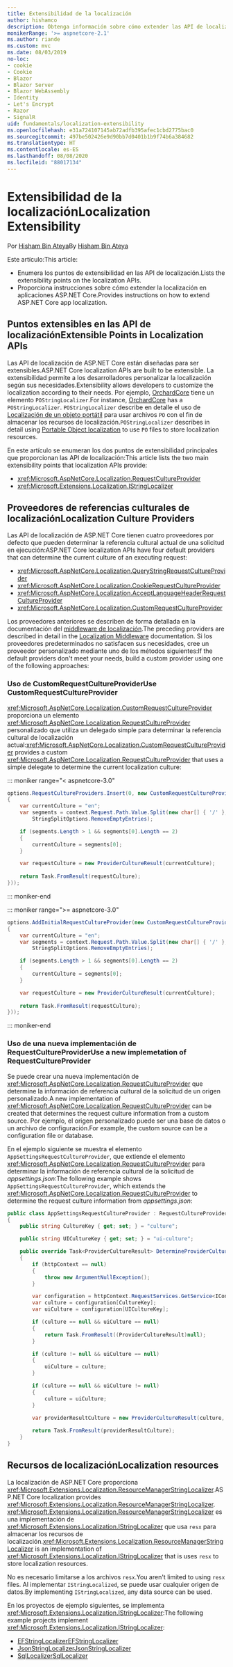 ```yaml
---
title: Extensibilidad de la localización
author: hishamco
description: Obtenga información sobre cómo extender las API de localización en aplicaciones ASP.NET Core.
monikerRange: '>= aspnetcore-2.1'
ms.author: riande
ms.custom: mvc
ms.date: 08/03/2019
no-loc:
- cookie
- Cookie
- Blazor
- Blazor Server
- Blazor WebAssembly
- Identity
- Let's Encrypt
- Razor
- SignalR
uid: fundamentals/localization-extensibility
ms.openlocfilehash: e31a724107145ab72adfb395afec1cbd2775bac0
ms.sourcegitcommit: 497be502426e9d90bb7d0401b1b9f74b6a384682
ms.translationtype: HT
ms.contentlocale: es-ES
ms.lasthandoff: 08/08/2020
ms.locfileid: "88017134"
---
```

# <a name="localization-extensibility"></a><span data-ttu-id="70260-103">Extensibilidad de la localización</span><span class="sxs-lookup"><span data-stu-id="70260-103">Localization Extensibility</span></span>

<span data-ttu-id="70260-104">Por [Hisham Bin Ateya](https://github.com/hishamco)</span><span class="sxs-lookup"><span data-stu-id="70260-104">By [Hisham Bin Ateya](https://github.com/hishamco)</span></span>

<span data-ttu-id="70260-105">Este artículo:</span><span class="sxs-lookup"><span data-stu-id="70260-105">This article:</span></span>

* <span data-ttu-id="70260-106">Enumera los puntos de extensibilidad en las API de localización.</span><span class="sxs-lookup"><span data-stu-id="70260-106">Lists the extensibility points on the localization APIs.</span></span>
* <span data-ttu-id="70260-107">Proporciona instrucciones sobre cómo extender la localización en aplicaciones ASP.NET Core.</span><span class="sxs-lookup"><span data-stu-id="70260-107">Provides instructions on how to extend ASP.NET Core app localization.</span></span>

## <a name="extensible-points-in-localization-apis"></a><span data-ttu-id="70260-108">Puntos extensibles en las API de localización</span><span class="sxs-lookup"><span data-stu-id="70260-108">Extensible Points in Localization APIs</span></span>

<span data-ttu-id="70260-109">Las API de localización de ASP.NET Core están diseñadas para ser extensibles.</span><span class="sxs-lookup"><span data-stu-id="70260-109">ASP.NET Core localization APIs are built to be extensible.</span></span> <span data-ttu-id="70260-110">La extensibilidad permite a los desarrolladores personalizar la localización según sus necesidades.</span><span class="sxs-lookup"><span data-stu-id="70260-110">Extensibility allows developers to customize the localization according to their needs.</span></span> <span data-ttu-id="70260-111">Por ejemplo, [OrchardCore](https://github.com/orchardCMS/OrchardCore/) tiene un elemento `POStringLocalizer`.</span><span class="sxs-lookup"><span data-stu-id="70260-111">For instance, [OrchardCore](https://github.com/orchardCMS/OrchardCore/) has a `POStringLocalizer`.</span></span> <span data-ttu-id="70260-112">`POStringLocalizer` describe en detalle el uso de [Localización de un objeto portátil](xref:fundamentals/portable-object-localization) para usar archivos `PO` con el fin de almacenar los recursos de localización.</span><span class="sxs-lookup"><span data-stu-id="70260-112">`POStringLocalizer` describes in detail using [Portable Object localization](xref:fundamentals/portable-object-localization) to use `PO` files to store localization resources.</span></span>

<span data-ttu-id="70260-113">En este artículo se enumeran los dos puntos de extensibilidad principales que proporcionan las API de localización:</span><span class="sxs-lookup"><span data-stu-id="70260-113">This article lists the two main extensibility points that localization APIs provide:</span></span> 

* <xref:Microsoft.AspNetCore.Localization.RequestCultureProvider>
* <xref:Microsoft.Extensions.Localization.IStringLocalizer>

## <a name="localization-culture-providers"></a><span data-ttu-id="70260-114">Proveedores de referencias culturales de localización</span><span class="sxs-lookup"><span data-stu-id="70260-114">Localization Culture Providers</span></span>

<span data-ttu-id="70260-115">Las API de localización de ASP.NET Core tienen cuatro proveedores por defecto que pueden determinar la referencia cultural actual de una solicitud en ejecución:</span><span class="sxs-lookup"><span data-stu-id="70260-115">ASP.NET Core localization APIs have four default providers that can determine the current culture of an executing request:</span></span>

* <xref:Microsoft.AspNetCore.Localization.QueryStringRequestCultureProvider>
* <xref:Microsoft.AspNetCore.Localization.CookieRequestCultureProvider>
* <xref:Microsoft.AspNetCore.Localization.AcceptLanguageHeaderRequestCultureProvider>
* <xref:Microsoft.AspNetCore.Localization.CustomRequestCultureProvider>

<span data-ttu-id="70260-116">Los proveedores anteriores se describen de forma detallada en la documentación del [middleware de localización](xref:fundamentals/localization).</span><span class="sxs-lookup"><span data-stu-id="70260-116">The preceding providers are described in detail in the [Localization Middleware](xref:fundamentals/localization) documentation.</span></span> <span data-ttu-id="70260-117">Si los proveedores predeterminados no satisfacen sus necesidades, cree un proveedor personalizado mediante uno de los métodos siguientes:</span><span class="sxs-lookup"><span data-stu-id="70260-117">If the default providers don't meet your needs, build a custom provider using one of the following approaches:</span></span>

### <a name="use-customrequestcultureprovider"></a><span data-ttu-id="70260-118">Uso de CustomRequestCultureProvider</span><span class="sxs-lookup"><span data-stu-id="70260-118">Use CustomRequestCultureProvider</span></span>

<span data-ttu-id="70260-119"><xref:Microsoft.AspNetCore.Localization.CustomRequestCultureProvider> proporciona un elemento <xref:Microsoft.AspNetCore.Localization.RequestCultureProvider> personalizado que utiliza un delegado simple para determinar la referencia cultural de localización actual:</span><span class="sxs-lookup"><span data-stu-id="70260-119"><xref:Microsoft.AspNetCore.Localization.CustomRequestCultureProvider> provides a custom <xref:Microsoft.AspNetCore.Localization.RequestCultureProvider> that uses a simple delegate to determine the current localization culture:</span></span>

::: moniker range="< aspnetcore-3.0"
```csharp
options.RequestCultureProviders.Insert(0, new CustomRequestCultureProvider(async context =>
{
    var currentCulture = "en";
    var segments = context.Request.Path.Value.Split(new char[] { '/' }, 
        StringSplitOptions.RemoveEmptyEntries);

    if (segments.Length > 1 && segments[0].Length == 2)
    {
        currentCulture = segments[0];
    }

    var requestCulture = new ProviderCultureResult(currentCulture);
    
    return Task.FromResult(requestCulture);
}));
```

::: moniker-end

::: moniker range=">= aspnetcore-3.0"
```csharp
options.AddInitialRequestCultureProvider(new CustomRequestCultureProvider(async context =>
{
    var currentCulture = "en";
    var segments = context.Request.Path.Value.Split(new char[] { '/' }, 
        StringSplitOptions.RemoveEmptyEntries);

    if (segments.Length > 1 && segments[0].Length == 2)
    {
        currentCulture = segments[0];
    }

    var requestCulture = new ProviderCultureResult(currentCulture);
    
    return Task.FromResult(requestCulture);
}));
```

::: moniker-end

### <a name="use-a-new-implemetation-of-requestcultureprovider"></a><span data-ttu-id="70260-120">Uso de una nueva implementación de RequestCultureProvider</span><span class="sxs-lookup"><span data-stu-id="70260-120">Use a new implemetation of RequestCultureProvider</span></span>

<span data-ttu-id="70260-121">Se puede crear una nueva implementación de <xref:Microsoft.AspNetCore.Localization.RequestCultureProvider> que determine la información de referencia cultural de la solicitud de un origen personalizado.</span><span class="sxs-lookup"><span data-stu-id="70260-121">A new implementation of <xref:Microsoft.AspNetCore.Localization.RequestCultureProvider> can be created that determines the request culture information from a custom source.</span></span> <span data-ttu-id="70260-122">Por ejemplo, el origen personalizado puede ser una base de datos o un archivo de configuración.</span><span class="sxs-lookup"><span data-stu-id="70260-122">For example, the custom source can be a configuration file or database.</span></span>

<span data-ttu-id="70260-123">En el ejemplo siguiente se muestra el elemento `AppSettingsRequestCultureProvider`, que extiende el elemento <xref:Microsoft.AspNetCore.Localization.RequestCultureProvider> para determinar la información de referencia cultural de la solicitud de *appsettings.json*:</span><span class="sxs-lookup"><span data-stu-id="70260-123">The following example shows `AppSettingsRequestCultureProvider`, which extends the <xref:Microsoft.AspNetCore.Localization.RequestCultureProvider> to determine the request culture information from *appsettings.json*:</span></span>

```csharp
public class AppSettingsRequestCultureProvider : RequestCultureProvider
{
    public string CultureKey { get; set; } = "culture";

    public string UICultureKey { get; set; } = "ui-culture";

    public override Task<ProviderCultureResult> DetermineProviderCultureResult(HttpContext httpContext)
    {
        if (httpContext == null)
        {
            throw new ArgumentNullException();
        }

        var configuration = httpContext.RequestServices.GetService<IConfigurationRoot>();
        var culture = configuration[CultureKey];
        var uiCulture = configuration[UICultureKey];

        if (culture == null && uiCulture == null)
        {
            return Task.FromResult((ProviderCultureResult)null);
        }

        if (culture != null && uiCulture == null)
        {
            uiCulture = culture;
        }

        if (culture == null && uiCulture != null)
        {
            culture = uiCulture;
        }
        
        var providerResultCulture = new ProviderCultureResult(culture, uiCulture);

        return Task.FromResult(providerResultCulture);
    }
}
```

## <a name="localization-resources"></a><span data-ttu-id="70260-124">Recursos de localización</span><span class="sxs-lookup"><span data-stu-id="70260-124">Localization resources</span></span>

<span data-ttu-id="70260-125">La localización de ASP.NET Core proporciona <xref:Microsoft.Extensions.Localization.ResourceManagerStringLocalizer>.</span><span class="sxs-lookup"><span data-stu-id="70260-125">ASP.NET Core localization provides <xref:Microsoft.Extensions.Localization.ResourceManagerStringLocalizer>.</span></span> <span data-ttu-id="70260-126"><xref:Microsoft.Extensions.Localization.ResourceManagerStringLocalizer> es una implementación de <xref:Microsoft.Extensions.Localization.IStringLocalizer> que usa `resx` para almacenar los recursos de localización.</span><span class="sxs-lookup"><span data-stu-id="70260-126"><xref:Microsoft.Extensions.Localization.ResourceManagerStringLocalizer> is an implementation of <xref:Microsoft.Extensions.Localization.IStringLocalizer> that is uses `resx` to store localization resources.</span></span>

<span data-ttu-id="70260-127">No es necesario limitarse a los archivos `resx`.</span><span class="sxs-lookup"><span data-stu-id="70260-127">You aren't limited to using `resx` files.</span></span> <span data-ttu-id="70260-128">Al implementar `IStringLocalized`, se puede usar cualquier origen de datos.</span><span class="sxs-lookup"><span data-stu-id="70260-128">By implementing `IStringLocalized`, any data source can be used.</span></span>

<span data-ttu-id="70260-129">En los proyectos de ejemplo siguientes, se implementa <xref:Microsoft.Extensions.Localization.IStringLocalizer>:</span><span class="sxs-lookup"><span data-stu-id="70260-129">The following example projects implement <xref:Microsoft.Extensions.Localization.IStringLocalizer>:</span></span> 

* [<span data-ttu-id="70260-130">EFStringLocalizer</span><span class="sxs-lookup"><span data-stu-id="70260-130">EFStringLocalizer</span></span>](https://github.com/aspnet/Entropy/tree/master/samples/Localization.EntityFramework)
* [<span data-ttu-id="70260-131">JsonStringLocalizer</span><span class="sxs-lookup"><span data-stu-id="70260-131">JsonStringLocalizer</span></span>](https://github.com/hishamco/My.Extensions.Localization.Json)
* [<span data-ttu-id="70260-132">SqlLocalizer</span><span class="sxs-lookup"><span data-stu-id="70260-132">SqlLocalizer</span></span>](https://github.com/damienbod/AspNetCoreLocalization)
